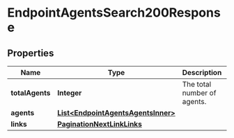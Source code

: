 

# EndpointAgentsSearch200Response


## Properties

| Name | Type | Description | Notes |
|------------ | ------------- | ------------- | -------------|
|**totalAgents** | **Integer** | The total number of agents. |  [optional] |
|**agents** | [**List&lt;EndpointAgentsAgentsInner&gt;**](EndpointAgentsAgentsInner.md) |  |  [optional] |
|**links** | [**PaginationNextLinkLinks**](PaginationNextLinkLinks.md) |  |  [optional] |



